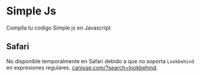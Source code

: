 # Simple Js

Compila tu codigo Simple js en Javascript

## Safari

No disponible temporalmente en Safari debido a que no soporta `Lookbehind` en expresiones regulares. [caniuse.com/?search=lookbehind](https://caniuse.com/?search=lookbehind).
